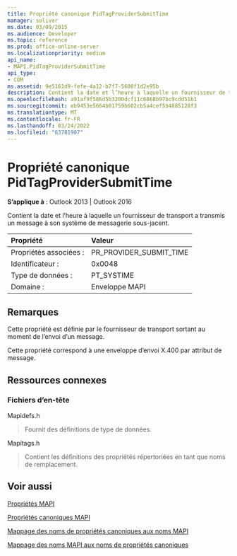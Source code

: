```yaml
---
title: Propriété canonique PidTagProviderSubmitTime
manager: soliver
ms.date: 03/09/2015
ms.audience: Developer
ms.topic: reference
ms.prod: office-online-server
ms.localizationpriority: medium
api_name:
- MAPI.PidTagProviderSubmitTime
api_type:
- COM
ms.assetid: 9e5161d9-fefe-4a12-b7f7-5600f1d2e95b
description: Contient la date et l’heure à laquelle un fournisseur de transport a transmis un message à son système de messagerie sous-jacent.
ms.openlocfilehash: a91af9f586d5b3200dcf11c6868b97bc9cdd51b1
ms.sourcegitcommit: eb9453e5664b01759b602cb5a4cef5b4885128f3
ms.translationtype: MT
ms.contentlocale: fr-FR
ms.lasthandoff: 03/24/2022
ms.locfileid: "63781907"
---
```

# <a name="pidtagprovidersubmittime-canonical-property"></a>Propriété canonique PidTagProviderSubmitTime

  
  
**S’applique à** : Outlook 2013 | Outlook 2016 
  
Contient la date et l’heure à laquelle un fournisseur de transport a transmis un message à son système de messagerie sous-jacent.
  
|Propriété |Valeur |
|:-----|:-----|
|Propriétés associées :  <br/> |PR_PROVIDER_SUBMIT_TIME  <br/> |
|Identificateur :  <br/> |0x0048  <br/> |
|Type de données :  <br/> |PT_SYSTIME  <br/> |
|Domaine :  <br/> |Enveloppe MAPI  <br/> |
   
## <a name="remarks"></a>Remarques

Cette propriété est définie par le fournisseur de transport sortant au moment de l’envoi d’un message.
  
Cette propriété correspond à une enveloppe d’envoi X.400 par attribut de message. 
  
## <a name="related-resources"></a>Ressources connexes

### <a name="header-files"></a>Fichiers d’en-tête

Mapidefs.h
  
> Fournit des définitions de type de données.
    
Mapitags.h
  
> Contient les définitions des propriétés répertoriées en tant que noms de remplacement.
    
## <a name="see-also"></a>Voir aussi



[Propriétés MAPI](mapi-properties.md)
  
[Propriétés canoniques MAPI](mapi-canonical-properties.md)
  
[Mappage des noms de propriétés canoniques aux noms MAPI](mapping-canonical-property-names-to-mapi-names.md)
  
[Mappage des noms MAPI aux noms de propriétés canoniques](mapping-mapi-names-to-canonical-property-names.md)

